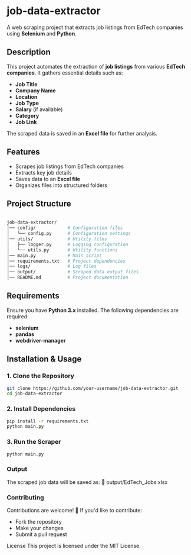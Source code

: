# **job-data-extractor**  

A web scraping project that extracts job listings from EdTech companies using **Selenium** and **Python**.  

## **Description**  

This project automates the extraction of **job listings** from various **EdTech companies**. It gathers essential details such as:  
- **Job Title**  
- **Company Name**  
- **Location**  
- **Job Type**  
- **Salary** (if available)  
- **Category**  
- **Job Link**  

The scraped data is saved in an **Excel file** for further analysis.  

## **Features**  

- Scrapes job listings from EdTech companies  
- Extracts key job details  
- Saves data to an **Excel file**  
- Organizes files into structured folders  

## **Project Structure**  

```sh

job-data-extractor/
│── config/            # Configuration files  
│   └── config.py      # Configuration settings  
│── utils/             # Utility files  
│   ├── logger.py      # Logging configuration  
│   └── utils.py       # Utility functions  
│── main.py            # Main script  
│── requirements.txt   # Project dependencies  
│── logs/              # Log files  
│── output/            # Scraped data output files  
│── README.md          # Project documentation

   ```

## **Requirements**  

Ensure you have **Python 3.x** installed. The following dependencies are required:  
- **selenium**  
- **pandas**  
- **webdriver-manager**  

## **Installation & Usage**  

### **1. Clone the Repository**  

```sh
git clone https://github.com/your-username/job-data-extractor.git
cd job-data-extractor
   ```
### **2. Install Dependencies**

```sh
pip install -r requirements.txt
python main.py
   ```

### **3. Run the Scraper**

```sh
python main.py
   ```

### **Output**
The scraped job data will be saved as:
📁 output/EdTech_Jobs.xlsx

### **Contributing**
Contributions are welcome! 🚀
If you'd like to contribute:

- Fork the repository
- Make your changes
- Submit a pull request

License
This project is licensed under the MIT License.
